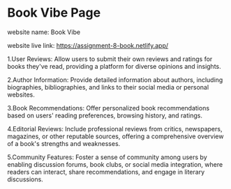 # Book Vibe Page

website name: Book Vibe

website live link: https://assignment-8-book.netlify.app/



1.User Reviews: Allow users to submit their own reviews and ratings for books they've read, providing a platform for diverse opinions and insights.

2.Author Information: Provide detailed information about authors, including biographies, bibliographies, and links to their social media or personal websites.

3.Book Recommendations: Offer personalized book recommendations based on users' reading preferences, browsing history, and ratings.

4.Editorial Reviews: Include professional reviews from critics, newspapers, magazines, or other reputable sources, offering a comprehensive overview of a book's strengths and weaknesses.

5.Community Features: Foster a sense of community among users by enabling discussion forums, book clubs, or social media integration, where readers can interact, share recommendations, and engage in literary discussions.

